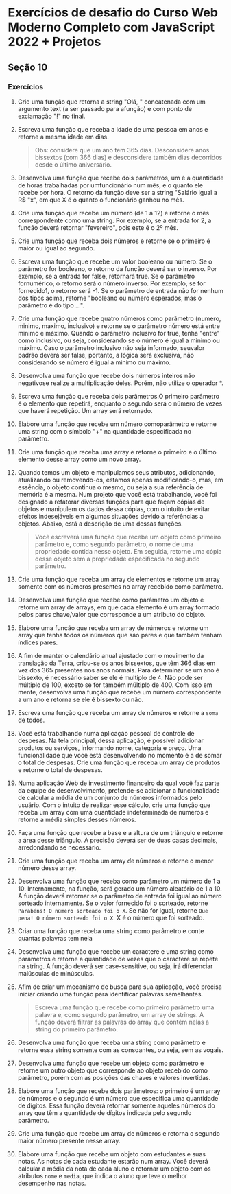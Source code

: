 #  Exercícios de desafio do Curso Web Moderno Completo com JavaScript 2022 + Projetos

## Seção 10

### Exercícios

1. Crie uma função que retorna a string "Olá, " concatenada com um argumento text (a ser passado para afunção) e com ponto de exclamação "!" no final.

2. Escreva uma função que receba a idade de uma pessoa em anos e retorne a mesma idade em dias.
    > Obs: considere que um ano tem 365 dias. Desconsidere anos bissextos (com 366 dias) e desconsidere também dias decorridos desde o último aniversário.

3. Desenvolva uma função que recebe dois parâmetros, um é a quantidade de horas trabalhadas por umfuncionário num mês, e o quanto ele recebe por hora. O retorno da função deve ser a string "Salário igual a R$ "x", em que X é o quanto o funcionário ganhou no mês.

4. Crie uma função que recebe um número (de 1 a 12) e retorne o mês correspondente como uma string. Por exemplo, se a entrada for 2, a função deverá retornar "fevereiro", pois este é o 2º mês.

5. Crie uma função que receba dois números e retorne se o primeiro é maior ou igual ao segundo.

6. Escreva uma função que recebe um valor booleano ou número. Se o parâmetro for booleano, o retorno da função deverá ser o inverso. Por exemplo, se a entrada for false, retornará true. Se o parâmetro fornumérico, o retorno será o número inverso. Por exemplo, se for fornecido1, o retorno será -1. Se o parâmetro de entrada não for nenhum dos tipos acima, retorne "booleano ou número esperados, mas o parâmetro é do tipo ...".

7. Crie uma função que recebe quatro números como parâmetro (numero, minimo, maximo, inclusivo) e retorne se o parâmetro número está entre minimo e máximo. Quando o parâmetro inclusivo for true, tenha "entre" como inclusivo, ou seja, considerando se o número é igual a minimo ou máximo. Caso o parâmetro inclusivo não seja informado, seuvalor padrão deverá ser false, portanto, a lógica será exclusiva, não considerando se número é igual a minimo ou máximo.

8. Desenvolva uma função que recebe dois números inteiros não negativose realize a multiplicação deles. Porém, não utilize o operador *.

9. Escreva uma função que receba dois parâmetros.O primeiro parâmetro é o elemento que repetirá, enquanto o segundo será o número de vezes que haverá repetição. Um array será retornado.

10. Elabore uma função que recebe um número comoparâmetro e retorne uma string com o símbolo "+" na quantidade especificada no parâmetro.

11. Crie uma função que receba uma array e retorne o primeiro e o último elemento desse array como um novo array.

12. Quando temos um objeto e manipulamos seus atributos, adicionando, atualizando ou removendo-os, estamos apenas modificando-o, mas, em essência, o objeto continua o mesmo, ou seja a sua referência de memória é a mesma. Num projeto que você está trabalhando, você foi designado a refatorar diversas funções para que façam cópias de objetos e manipulem os dados dessa cópias, com o intuito de evitar efeitos indesejáveis em algumas situações devido a referências a objetos. Abaixo, está a descrição de uma dessas funções.
    > Você escreverá uma função que recebe um objeto como primeiro parâmetro e, como segundo parâmetro, o nome de uma propriedade contida nesse objeto. Em seguida, retorne uma cópia desse objeto sem a propriedade especificada no segundo parâmetro.

13. Crie uma função que receba um array de elementos e retorne um array somente com os números presentes no array recebido como parâmetro.

14. Desenvolva uma função que recebe como parâmetro um objeto e retorne um array de arrays, em que cada elemento é um array formado pelos pares chave/valor que corresponde a um atributo do objeto.

15. Elabore uma função que receba um array de números e retorne um array que tenha todos os números que são pares e que também tenham índices pares.

16. A fim de manter o calendário anual ajustado com o movimento da translação da Terra, criou-se os anos bissextos, que têm 366 dias em vez dos 365 presentes nos anos normais. Para determinar se um ano é bissexto, é necessário saber se ele é multiplo de 4. Não pode ser múltiplo de 100, exceto se for também múltiplo de 400. Com isso em mente, desenvolva uma função que recebe um número correspondente a um ano e retorna se ele é bissexto ou não.

17. Escreva uma função que receba um array de números e retorne a `soma` de todos.

18. Você está trabalhando numa aplicação pessoal de controle de despesas. Na tela principal, dessa aplicação, é possível adicionar produtos ou serviços, informando nome, categoria e preço. Uma funcionalidade que você está desenvolvendo no momento é a de somar o total de despesas. Crie uma função que receba um array de produtos e retorne o total de despesas.

19. Numa aplicação Web de investimento financeiro da qual você faz parte da equipe de desenvolvimento, pretende-se adicionar a funcionalidade de calcular a média de um conjunto de números informados pelo usuário. Com o intuito de realizar esse cálculo, crie uma função que receba um array com uma quantidade indeterminada de números e retorne a média simples desses números.

20. Faça uma função que recebe a base e a altura de um triângulo e retorne a área desse triângulo. A precisão deverá ser de duas casas decimais, arredondando se necessário.

21. Crie uma função que receba um array de números e retorne o menor número desse array.

22. Desenvolva uma função que receba como parâmetro um número de 1 a 10. Internamente, na função, será gerado um número aleatório de 1 a 10. A função deverá retornar se o parâmetro de entrada foi igual ao número sorteado internamente. Se o valor fornecido foi o sorteado, retorne `Parabéns! O número sorteado foi o X`. Se não for igual, retorne `Que pena! O número sorteado foi o X`. X é o número que foi sorteado.

23. Criar uma função que receba uma string como parâmetro e conte quantas palavras tem nela

24. Desenvolva uma função que recebe um caractere e uma string como parâmetros e retorne a quantidade de vezes que o caractere se repete na string. A função deverá ser case-sensitive, ou seja, irá diferenciar maiúsculas de minúsculas.

25. Afim de criar um mecanismo de busca para sua aplicação, você precisa iniciar criando uma função para identificar palavras semelhantes. 
    > Escreva uma função que recebe como primeiro parâmetro uma palavra e, como segundo parâmetro, um array de strings. A função deverá filtrar as palavras do array que contêm nelas a string do primeiro parâmetro.

26. Desenvolva uma função que receba uma string como parâmetro e retorne essa string somente com as consoantes, ou seja, sem as vogais.

27. Desenvolva uma função que recebe um objeto como parâmetro e retorne um outro objeto que corresponde ao objeto recebido como parâmetro, porém com as posições das chaves e valores invertidas.

28. Elabore uma função que recebe dois parâmetros: o primeiro é um array de números e o segundo é um número que especifica uma quantidade de dígitos. Essa função deverá retornar somente aqueles números do array que têm a quantidade de dígitos indicada pelo segundo parâmetro.

29. Crie uma função que recebe um array de números e retorna o segundo maior número presente nesse array.

30. Elabore uma função que recebe um objeto com estudantes e suas notas. As notas de cada estudante estarão num array. Você deverá calcular a média da nota de cada aluno e retornar um objeto com os atributos `nome` e `media`, que indica o aluno que teve o melhor desempenho nas notas.